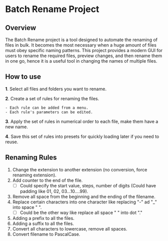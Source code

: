 # Batch Rename Project 
## Overview

The Batch Rename project is a tool designed to automate the renaming of files in bulk. It becomes the most necessary when a huge amount of files must obey specific naming patterns. This project provides a modern GUI for users to rename the required files, preview changes, and then rename them in one go, hence it is a useful tool in changing the names of multiple files.

## How to use
**1**. Select all files and folders you want to rename.

**2**. Create a set of rules for renaming the files. 

    - Each rule can be added from a menu.
    - Each rule's parameters can be edited.
    
**3**. Apply the set of rules in numerical order to each file, make them have a new name.

**4**. Save this set of rules into presets for quickly loading later if you need to reuse.

## Renaming Rules
1. Change the extension to another extension (no conversion, force renaming extension).
2. Add counter to the end of the file.
    - [ ]  Could specify the start value, steps, number of digits (Could have padding like 01, 02, 03...10....99).
3. Remove all space from the beginning and the ending of the filename.
4. Replace certain characters into one character like replacing "-" ad "_" into space " ".
    - [ ]  Could be the other way like replace all space " " into dot "."
5. Adding a prefix to all the files.
6. Adding a suffix to all the files.
7. Convert all characters to lowercase, remove all spaces.
8. Convert filename to PascalCase.
